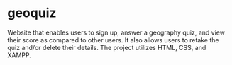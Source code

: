 # geoquiz
Website that enables users to sign up, answer a geography quiz, and view their score as compared to other users. It also allows users to retake the quiz and/or delete their details. The project utilizes HTML, CSS, and XAMPP.
